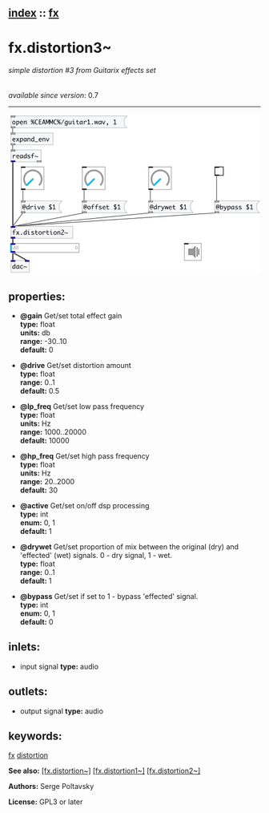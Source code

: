 [index](index.html) :: [fx](category_fx.html)
---

# fx.distortion3~

###### simple distortion #3 from Guitarix effects set

*available since version:* 0.7

---




[![example](../examples/img/fx.distortion3~.jpg)](../examples/pd/fx.distortion3~.pd)







## properties:

* **@gain** 
Get/set total effect gain<br>
__type:__ float<br>
__units:__ db<br>
__range:__ -30..10<br>
__default:__ 0<br>

* **@drive** 
Get/set distortion amount<br>
__type:__ float<br>
__range:__ 0..1<br>
__default:__ 0.5<br>

* **@lp_freq** 
Get/set low pass frequency<br>
__type:__ float<br>
__units:__ Hz<br>
__range:__ 1000..20000<br>
__default:__ 10000<br>

* **@hp_freq** 
Get/set high pass frequency<br>
__type:__ float<br>
__units:__ Hz<br>
__range:__ 20..2000<br>
__default:__ 30<br>

* **@active** 
Get/set on/off dsp processing<br>
__type:__ int<br>
__enum:__ 0, 1<br>
__default:__ 1<br>

* **@drywet** 
Get/set proportion of mix between the original (dry) and &#39;effected&#39; (wet) signals. 0 -
dry signal, 1 - wet.<br>
__type:__ float<br>
__range:__ 0..1<br>
__default:__ 1<br>

* **@bypass** 
Get/set if set to 1 - bypass &#39;effected&#39; signal.<br>
__type:__ int<br>
__enum:__ 0, 1<br>
__default:__ 0<br>



## inlets:

* input signal 
__type:__ audio<br>



## outlets:

* output signal
__type:__ audio<br>



## keywords:

[fx](keywords/fx.html)
[distortion](keywords/distortion.html)



**See also:**
[\[fx.distortion~\]](fx.distortion~.html)
[\[fx.distortion1~\]](fx.distortion1~.html)
[\[fx.distortion2~\]](fx.distortion2~.html)




**Authors:** Serge Poltavsky




**License:** GPL3 or later





